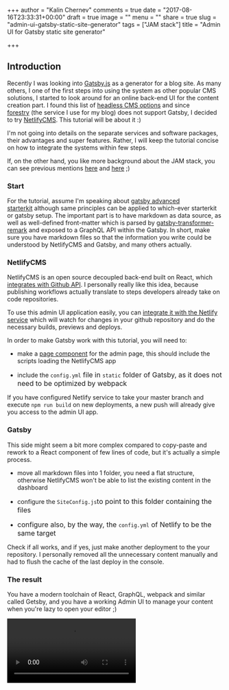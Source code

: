 +++
author = "Kalin Chernev"
comments = true
date = "2017-08-16T23:33:31+00:00"
draft = true
image = ""
menu = ""
share = true
slug = "admin-ui-gatsby-static-site-generator"
tags = ["JAM stack"]
title = "Admin UI for Gatsby static site generator"

+++


## Introduction

Recently I was looking into [Gatsby.js](https://www.gatsbyjs.org/) as a generator for a blog site. As many others, I one of the first steps into using the system as other popular CMS solutions, I started to look around for an online back-end UI for the content creation part. I found this list of [headless CMS options](https://headlesscms.org/) and since [forestry](forestry.io) (the service I use for my blog) does not support Gatsby, I decided to try [NetlifyCMS](https://www.netlifycms.org/). This tutorial will be about it :)

I'm not going into details on the separate services and software packages, their advantages and super features. Rather, I will keep the tutorial concise on how to integrate the systems within few steps.

If, on the other hand, you like more background about the JAM stack, you can see previous mentions [here](https://kalinchernev.github.io/march-digest-2017/#jam-stack) and [here](https://kalinchernev.github.io/releasing-new-blog/) ;)

### Start

For the tutorial, assume I'm speaking about [gatsby advanced starterkit](https://github.com/Vagr9K/gatsby-advanced-starter) although same principles can be applied to which-ever starterkit or gatsby setup. The important part is to have markdown as data source, as well as well-defined front-matter which is parsed by [gatsby-transformer-remark](https://github.com/gatsbyjs/gatsby/tree/master/packages/gatsby-transformer-remark) and exposed to a GraphQL API within the Gatsby. In short, make sure you have markdown files so that the information you write could be understood by NetlifyCMS and Gatsby, and many others actually.

### NetlifyCMS

NetlifyCMS is an open source decoupled back-end built on React, which [integrates with Github API](https://www.netlifycms.org/docs/intro/). I personally really like this idea, because publishing workflows actually translate to steps developers already take on code repositories.

To use this admin UI application easily, you can [integrate it with the Netlify service](https://github.com/netlify/netlify-cms/blob/master/docs/quick-start.md) which will watch for changes in your github repository and do the necessary builds, previews and deploys.

In order to make Gatsby work with this tutorial, you will need to:

* make a [page component](https://www.gatsbyjs.org/docs/building-with-components/#page-components) for the admin page, this should include the scripts loading the NetlifyCMS app

* include the `config.yml`<span style="font-size: 1rem;">​ file in&nbsp;</span>`static`<span style="font-size: 1rem;">​ folder of Gatsby, as it does not need to be optimized by webpack</span>

If you have configured Netlify service to take your master branch and execute `npm run build` on new deployments, a new push will already give you access to the admin UI app.

### Gatsby

This side might seem a bit more complex compared to copy-paste and rework to a React component of few lines of code, but it's actually a simple process.

* move all markdown files into 1 folder, you need a flat structure, otherwise NetlifyCMS won't be able to list the existing content in the dashboard

* configure the `SiteConfig.js`<span style="font-size: 1rem;">​to point to this folder containing the files</span>
* <span style="font-size: 1rem;">configure also, by the way, the&nbsp;</span>`config.yml`<span style="font-size: 1rem;">​ of Netlify to be the same target</span>

Check if all works, and if yes, just make another deployment to the your repository. I personally removed all the unnecessary content manually and had to flush the cache of the last deploy in the console.

### The result

You have a modern toolchain of React, GraphQL, webpack and similar called Getsby, and you have a working Admin UI to manage your content when you're lazy to open your editor ;)

![](/uploads/2017/08/16/Aug%2017%202017%2012-41%20AM.mp4)

